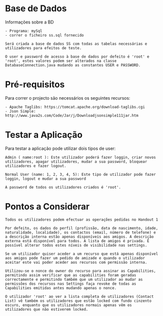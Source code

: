 # Base de Dados #
 
Informações sobre a BD 

	- Programa: mySql
	- correr o ficheiro ss.sql fornecido
	
	Será criada a base de dados SS com todas as tabelas necessárias e utilizadores para efeitos de teste.

	O user e password de acesso à base de dados por defeito é 'root' e 'root', estes valores podem ser alterados na classe DatabaseConnection.java mudando as constantes USER e PASSWORD.

# Pré-requisitos #

Para correr o projecto são necessários os seguintes recursos:

	- Apache Taglibs: https://tomcat.apache.org/download-taglibs.cgi 
	- Json Simple: http://www.java2s.com/Code/Jar/j/Downloadjsonsimple111jar.htm

# Testar a Aplicação #

Para testar a aplicação pode utilizar dois tipos de user:
	
	Admin ( name:root ): Este utilizador poderá fazer loggin, criar novos utilizadores, apagar utilizadores, mudar a sua password, bloquear utilizadores e fazer logout. 

	Normal User (name: 1, 2, 3, 4, 5): Este tipo de utilizador pode fazer loggin, logout e mudar a sua password

	A password de todos os utilizadores criados é 'root'.


# Pontos a Considerar #

	Todos os utilizadores podem efectuar as operações pedidas no Handout 1

	Por defeito, os dados do perfil (profissão, data de nascimento, idade, naturalidade, localidade), os contactos (email, número de telefone) e a descrição interna estão apenas disponíveis aos amigos. A descrição externa está disponível para todos. A lista de amigos é privada. É possível alterar todos estes níveis de visibilidade nas settings.

	Se um utilizador quiser aceder a um recurso que está apenas disponível aos amigos pode fazer um pedido de amizade e quando o utilizador aceitar este vai poder aceder aos recursos com permissão interna.

	Utilizou-se o nonce do owner do recurso para assinar as Capabilities, permitindo assim verificar que as capabilities foram geradas correctamente e permitindo também que um utilizador ao mudar as permissões dos recursos nas Settings faça revoke de todas as Capabilities emitidas antes mudando apenas o nonce.

	O utilizador 'root' ao ver a lista completa de utilizadores (Contact List) vê também os utilizadores que estão locked com fundo cinzento escuro, enquanto que os utilizadores normais apenas vêm os utilizadores que não estiverem locked.
